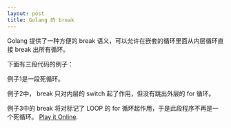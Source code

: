 ```yaml
---
layout: post
title: Golang 的 break
---
```


Golang 提供了一种方便的 break 语义，可以允许在嵌套的循环里面从内层循环直接 break 出所有循环。

下面有三段代码的例子：

<script src="https://gist.github.com/ijingo/4ccb931a8fba341ed545602ea91ba4df.js"></script>

例子1是一段死循环。

<script src="https://gist.github.com/ijingo/71474a6d90371c4d165c5ebaeab3f10b.js"></script>

例子2中， break 只对内层的 switch 起了作用，但没有跳出外层的 for 循环。

<script src="https://gist.github.com/ijingo/1db19a8938c455be5f0949b8ecd2fb1f.js"></script>

例子3中的 break 将对标记了 LOOP 的 for 循环起作用，于是此段程序不再是一个死循环。
[Play it Online](https://play.golang.org/p/_b7jva0PjG).

